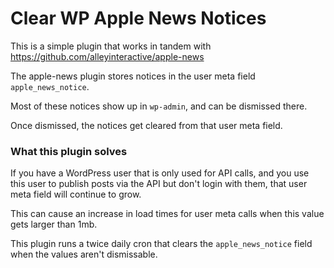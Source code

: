# Clear WP Apple News Notices

This is a simple plugin that works in tandem with https://github.com/alleyinteractive/apple-news

The apple-news plugin stores notices in the user meta field `apple_news_notice`.

Most of these notices show up in `wp-admin`, and can be dismissed there.

Once dismissed, the notices get cleared from that user meta field.

### What this plugin solves

If you have a WordPress user that is only used for API calls, and you use this user to publish posts via the API but don't login with them, that user meta field will continue to grow.

This can cause an increase in load times for user meta calls when this value gets larger than 1mb.

This plugin runs a twice daily cron that clears the `apple_news_notice` field when the values aren't dismissable.
